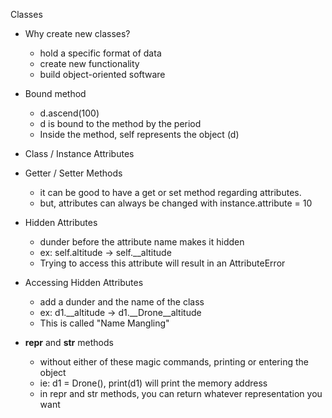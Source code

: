 Classes

- Why create new classes?
    - hold a specific format of data
    - create new functionality
    - build object-oriented software

- Bound method
    - d.ascend(100)
    - d is bound to the method by the period
    - Inside the method, self represents the object (d)

- Class / Instance Attributes

- Getter / Setter Methods
    - it can be good to have a get or set method regarding attributes. 
    - but, attributes can always be changed with instance.attribute = 10

- Hidden Attributes
    - dunder before the attribute name makes it hidden
    - ex: self.altitude -> self.__altitude
    - Trying to access this attribute will result in an AttributeError

- Accessing Hidden Attributes
    - add a dunder and the name of the class
    - ex: d1.__altitude -> d1.__Drone__altitude
    - This is called "Name Mangling"

- __repr__ and __str__ methods
    - without either of these magic commands, printing or entering the object
    - ie: d1 = Drone(), print(d1) will print the memory address
    - in repr and str methods, you can return whatever representation you want